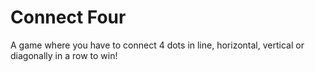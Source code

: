 # Connect Four

A game where you have to connect 4 dots in line, horizontal, vertical or diagonally in a row to win!
